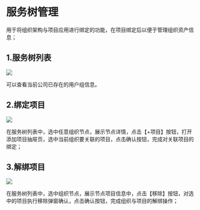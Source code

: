 # 服务树管理

用于将组织架构与项目应用进行绑定的功能，在项目绑定后以便于管理组织资产信息；

## 1.服务树列表
![](https://juyun-1253413501.cos.ap-beijing.myqcloud.com/opsphere/arms/301.png)

可以查看当前公司已存在的用户组信息。

## 2.绑定项目
![](https://juyun-1253413501.cos.ap-beijing.myqcloud.com/opsphere/arms/302.png)

在服务树列表中，选中任意组织节点，展示节点详情，点击【+项目】按钮，打开添加项目抽屉页，选中当前组织要关联的项目，点击确认按钮，完成对关联项目的绑定；

## 3.解绑项目
![](https://juyun-1253413501.cos.ap-beijing.myqcloud.com/opsphere/arms/303.png)

在服务树列表中，选中组织节点，展示节点项目信息中，点击【移除】按钮，对选中的项目执行移除弹窗确认，点击确认按钮，完成组织与项目的解绑操作；


